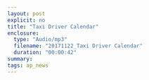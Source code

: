 ```yaml
---
layout: post
explicit: no
title: "Taxi Driver Calendar"
enclosure:
  type: "Audio/mp3"
  filename: "20171122_Taxi Driver Calendar"
  duration: "00:00:42"
summary:
tags: ap_news
---
```



